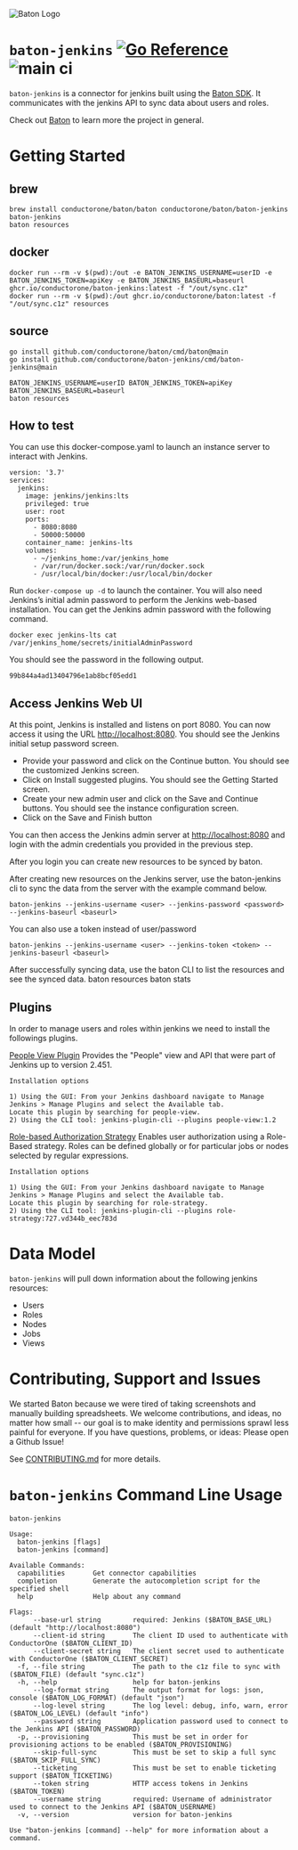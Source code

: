![Baton Logo](./docs/images/baton-logo.png)

# `baton-jenkins` [![Go Reference](https://pkg.go.dev/badge/github.com/conductorone/baton-jenkins.svg)](https://pkg.go.dev/github.com/conductorone/baton-jenkins) ![main ci](https://github.com/conductorone/baton-jenkins/actions/workflows/main.yaml/badge.svg)

`baton-jenkins` is a connector for jenkins built using the [Baton SDK](https://github.com/conductorone/baton-sdk). It communicates with the jenkins API to sync data about users and roles.

Check out [Baton](https://github.com/conductorone/baton) to learn more the project in general.

# Getting Started

## brew

```
brew install conductorone/baton/baton conductorone/baton/baton-jenkins
baton-jenkins
baton resources
```

## docker

```
docker run --rm -v $(pwd):/out -e BATON_JENKINS_USERNAME=userID -e BATON_JENKINS_TOKEN=apiKey -e BATON_JENKINS_BASEURL=baseurl ghcr.io/conductorone/baton-jenkins:latest -f "/out/sync.c1z"
docker run --rm -v $(pwd):/out ghcr.io/conductorone/baton:latest -f "/out/sync.c1z" resources
```

## source

```
go install github.com/conductorone/baton/cmd/baton@main
go install github.com/conductorone/baton-jenkins/cmd/baton-jenkins@main

BATON_JENKINS_USERNAME=userID BATON_JENKINS_TOKEN=apiKey BATON_JENKINS_BASEURL=baseurl
baton resources
```

## How to test
You can use this docker-compose.yaml to launch an instance server to interact with Jenkins.

```
version: '3.7'
services:
  jenkins:
    image: jenkins/jenkins:lts
    privileged: true
    user: root
    ports:
      - 8080:8080
      - 50000:50000
    container_name: jenkins-lts
    volumes:
      - ~/jenkins_home:/var/jenkins_home
      - /var/run/docker.sock:/var/run/docker.sock
      - /usr/local/bin/docker:/usr/local/bin/docker
```

Run `docker-compose up -d` to launch the container. You will also need Jenkins’s initial admin password to perform the Jenkins web-based installation. You can get the Jenkins admin password with the following command.
```
docker exec jenkins-lts cat /var/jenkins_home/secrets/initialAdminPassword
```
You should see the password in the following output.
```
99b844a4ad13404796e1ab8bcf05edd1
```

## Access Jenkins Web UI 
At this point, Jenkins is installed and listens on port 8080. You can now access it using the URL [http://localhost:8080](http://localhost:8080). You should see the Jenkins initial setup password screen. 
- Provide your password and click on the Continue button. You should see the customized Jenkins screen. 
- Click on Install suggested plugins. You should see the Getting Started screen. 
- Create your new admin user and click on the Save and Continue buttons. You should see the instance configuration screen. 
- Click on the Save and Finish button

You can then access the Jenkins admin server at [http://localhost:8080](http://localhost:8080) and login with the admin credentials you provided in the previous step.

After you login you can create new resources to be synced by baton.

After creating new resources on the Jenkins server, use the baton-jenkins cli to sync the data from the server with the example command below. 
```
baton-jenkins --jenkins-username <user> --jenkins-password <password> --jenkins-baseurl <baseurl>
```
You can also use a token instead of user/password
```
baton-jenkins --jenkins-username <user> --jenkins-token <token> --jenkins-baseurl <baseurl>
```

After successfully syncing data, use the baton CLI to list the resources and see the synced data. baton resources baton stats

## Plugins
In order to manage users and roles within jenkins we need to install the followings plugins.

[People View Plugin](https://plugins.jenkins.io/people-view/)
Provides the "People" view and API that were part of Jenkins up to version 2.451.

`Installation options`
```
1) Using the GUI: From your Jenkins dashboard navigate to Manage Jenkins > Manage Plugins and select the Available tab. 
Locate this plugin by searching for people-view.
2) Using the CLI tool: jenkins-plugin-cli --plugins people-view:1.2
```

[Role-based Authorization Strategy](https://plugins.jenkins.io/role-strategy/)
Enables user authorization using a Role-Based strategy. Roles can be defined globally or for particular jobs or nodes selected by regular expressions.

`Installation options`
```
1) Using the GUI: From your Jenkins dashboard navigate to Manage Jenkins > Manage Plugins and select the Available tab. 
Locate this plugin by searching for role-strategy.
2) Using the CLI tool: jenkins-plugin-cli --plugins role-strategy:727.vd344b_eec783d
```

# Data Model

`baton-jenkins` will pull down information about the following jenkins resources:
- Users
- Roles
- Nodes
- Jobs 
- Views

# Contributing, Support and Issues

We started Baton because we were tired of taking screenshots and manually building spreadsheets. We welcome contributions, and ideas, no matter how small -- our goal is to make identity and permissions sprawl less painful for everyone. If you have questions, problems, or ideas: Please open a Github Issue!

See [CONTRIBUTING.md](https://github.com/ConductorOne/baton/blob/main/CONTRIBUTING.md) for more details.

# `baton-jenkins` Command Line Usage

```
baton-jenkins

Usage:
  baton-jenkins [flags]
  baton-jenkins [command]

Available Commands:
  capabilities       Get connector capabilities
  completion         Generate the autocompletion script for the specified shell
  help               Help about any command

Flags:
      --base-url string        required: Jenkins ($BATON_BASE_URL) (default "http://localhost:8080")
      --client-id string       The client ID used to authenticate with ConductorOne ($BATON_CLIENT_ID)
      --client-secret string   The client secret used to authenticate with ConductorOne ($BATON_CLIENT_SECRET)
  -f, --file string            The path to the c1z file to sync with ($BATON_FILE) (default "sync.c1z")
  -h, --help                   help for baton-jenkins
      --log-format string      The output format for logs: json, console ($BATON_LOG_FORMAT) (default "json")
      --log-level string       The log level: debug, info, warn, error ($BATON_LOG_LEVEL) (default "info")
      --password string        Application password used to connect to the Jenkins API ($BATON_PASSWORD)
  -p, --provisioning           This must be set in order for provisioning actions to be enabled ($BATON_PROVISIONING)
      --skip-full-sync         This must be set to skip a full sync ($BATON_SKIP_FULL_SYNC)
      --ticketing              This must be set to enable ticketing support ($BATON_TICKETING)
      --token string           HTTP access tokens in Jenkins ($BATON_TOKEN)
      --username string        required: Username of administrator used to connect to the Jenkins API ($BATON_USERNAME)
  -v, --version                version for baton-jenkins

Use "baton-jenkins [command] --help" for more information about a command.
```

